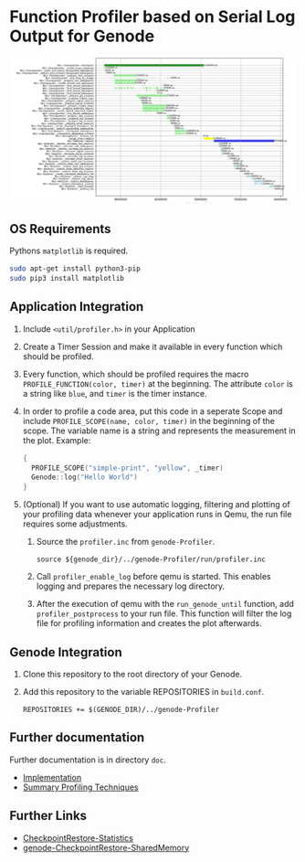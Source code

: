 # Function Profiler based on Serial Log Output for Genode 

![Screenshot](doc/plotted.png)

## OS Requirements

Pythons `matplotlib` is required.

```bash
sudo apt-get install python3-pip
sudo pip3 install matplotlib
```

## Application Integration

1. Include `<util/profiler.h>` in your Application
2. Create a Timer Session and make it available in every function which should
   be profiled.

3. Every function, which should be profiled requires the macro
   `PROFILE_FUNCTION(color, timer)` at the beginning. The attribute `color` is a
   string like `blue`, and `timer` is the timer instance.

4. In order to profile a code area, put this code in a seperate Scope and
   include `PROFILE_SCOPE(name, color, timer)` in the beginning of the
   scope. The variable name is a string and represents the measurement in the
   plot. Example:
   ```C++
   {
     PROFILE_SCOPE("simple-print", "yellow", _timer)
	 Genode::log("Hello World")
   }
   ```

5. (Optional) If you want to use automatic logging, filtering and plotting of
   your profiling data whenever your application runs in Qemu, the run file
   requires some adjustments.
   1. Source the `profiler.inc` from `genode-Profiler`.
	  ```
	  source ${genode_dir}/../genode-Profiler/run/profiler.inc
	  ```
   2. Call `profiler_enable_log` before qemu is started. This enables logging
      and prepares the necessary log directory.

   3. After the execution of qemu with the `run_genode_until` function, add
      `profiler_postprocess` to your run file. This function will filter the log
      file for profiling information and creates the plot afterwards.


## Genode Integration

1. Clone this repository to the root directory of your Genode.

2. Add this repository to the variable REPOSITORIES in `build.conf`.
   ```
   REPOSITORIES += $(GENODE_DIR)/../genode-Profiler
   ```


## Further documentation
Further documentation is in directory `doc`.

* [Implementation](./doc/implementation.md)
* [Summary Profiling Techniques](./doc/profiler_techniques.md)

## Further Links

* [CheckpointRestore-Statistics](https://github.com/pecheur/CheckpointRestore-Statistics)
* [genode-CheckpointRestore-SharedMemory](https://github.com/pecheur/genode-CheckpointRestore-SharedMemory)


